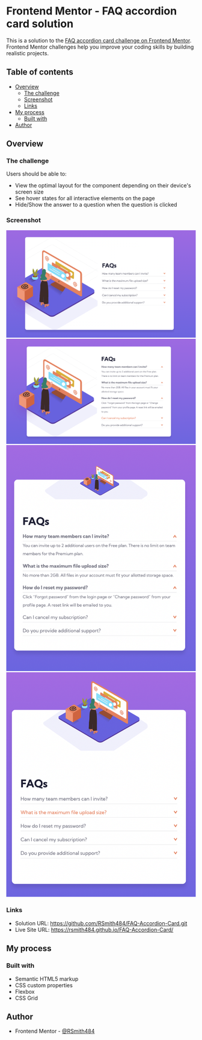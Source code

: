 # Frontend Mentor - FAQ accordion card solution

This is a solution to the [FAQ accordion card challenge on Frontend Mentor](https://www.frontendmentor.io/challenges/faq-accordion-card-XlyjD0Oam). Frontend Mentor challenges help you improve your coding skills by building realistic projects. 

## Table of contents

- [Overview](#overview)
  - [The challenge](#the-challenge)
  - [Screenshot](#screenshot)
  - [Links](#links)
- [My process](#my-process)
  - [Built with](#built-with)
- [Author](#author)

## Overview

### The challenge

Users should be able to:

- View the optimal layout for the component depending on their device's screen size
- See hover states for all interactive elements on the page
- Hide/Show the answer to a question when the question is clicked

### Screenshot

![](./screenshot-desktop.png)
![](./screenshot-desktop-expanded.png)
![](./screenshot-mobile.png)
![](./screenshot-mobile-expanded.png)


### Links

- Solution URL: https://github.com/RSmith484/FAQ-Accordion-Card.git
- Live Site URL: https://rsmith484.github.io/FAQ-Accordion-Card/

## My process

### Built with

- Semantic HTML5 markup
- CSS custom properties
- Flexbox
- CSS Grid

## Author

- Frontend Mentor - [@RSmith484](https://www.frontendmentor.io/profile/rsmith484)

